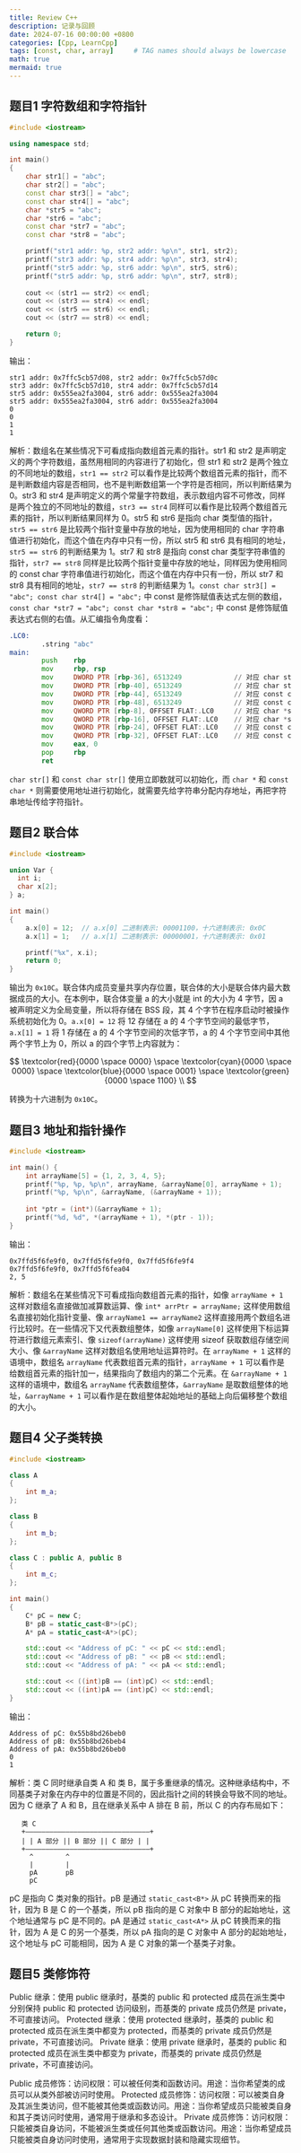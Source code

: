 ```yaml
---
title: Review C++
description: 记录与回顾
date: 2024-07-16 00:00:00 +0800
categories: [Cpp, LearnCpp]
tags: [const, char, array]     # TAG names should always be lowercase
math: true
mermaid: true
---
```


## 题目1 字符数组和字符指针

```c++
#include <iostream>

using namespace std;

int main()
{
    char str1[] = "abc";
    char str2[] = "abc";
    const char str3[] = "abc";
    const char str4[] = "abc";
    char *str5 = "abc";
    char *str6 = "abc";
    const char *str7 = "abc";
    const char *str8 = "abc";

    printf("str1 addr: %p, str2 addr: %p\n", str1, str2);
    printf("str3 addr: %p, str4 addr: %p\n", str3, str4);
    printf("str5 addr: %p, str6 addr: %p\n", str5, str6);
    printf("str5 addr: %p, str6 addr: %p\n", str7, str8);
    
    cout << (str1 == str2) << endl;
    cout << (str3 == str4) << endl;
    cout << (str5 == str6) << endl;
    cout << (str7 == str8) << endl;

    return 0;
}
```

输出：

```console
str1 addr: 0x7ffc5cb57d08, str2 addr: 0x7ffc5cb57d0c
str3 addr: 0x7ffc5cb57d10, str4 addr: 0x7ffc5cb57d14
str5 addr: 0x555ea2fa3004, str6 addr: 0x555ea2fa3004
str5 addr: 0x555ea2fa3004, str6 addr: 0x555ea2fa3004
0
0
1
1
```

解析：数组名在某些情况下可看成指向数组首元素的指针。str1 和 str2 是声明定义的两个字符数组，虽然用相同的内容进行了初始化，但 str1 和 str2 是两个独立的不同地址的数组，`str1 == str2` 可以看作是比较两个数组首元素的指针，而不是判断数组内容是否相同，也不是判断数组第一个字符是否相同，所以判断结果为 0。str3 和 str4 是声明定义的两个常量字符数组，表示数组内容不可修改，同样是两个独立的不同地址的数组，`str3 == str4` 同样可以看作是比较两个数组首元素的指针，所以判断结果同样为 0。str5 和 str6 是指向 char 类型值的指针，`str5 == str6` 是比较两个指针变量中存放的地址，因为使用相同的 char 字符串值进行初始化，而这个值在内存中只有一份，所以 str5 和 str6 具有相同的地址，`str5 == str6` 的判断结果为 1。str7 和 str8 是指向 const char 类型字符串值的指针，`str7 == str8` 同样是比较两个指针变量中存放的地址，同样因为使用相同的 const char 字符串值进行初始化，而这个值在内存中只有一份，所以 str7 和 str8 具有相同的地址，`str7 == str8` 的判断结果为 1。`const char str3[] = "abc"; const char str4[] = "abc";` 中 const 是修饰赋值表达式左侧的数组，`const char *str7 = "abc"; const char *str8 = "abc";` 中 const 是修饰赋值表达式右侧的右值。从汇编指令角度看：

```asm
.LC0:
        .string "abc"
main:
        push    rbp
        mov     rbp, rsp
        mov     DWORD PTR [rbp-36], 6513249             // 对应 char str1[] = "abc" 语句。字符串 "abc" 转换为十进制形式为 6513249
        mov     DWORD PTR [rbp-40], 6513249             // 对应 char str2[] = "abc" 语句
        mov     DWORD PTR [rbp-44], 6513249             // 对应 const char str3[] = "abc" 语句
        mov     DWORD PTR [rbp-48], 6513249             // 对应 const char str4[] = "abc" 语句
        mov     QWORD PTR [rbp-8], OFFSET FLAT:.LC0     // 对应 char *str5 = "abc" 语句
        mov     QWORD PTR [rbp-16], OFFSET FLAT:.LC0    // 对应 char *str6 = "abc" 语句
        mov     QWORD PTR [rbp-24], OFFSET FLAT:.LC0    // 对应 const char *str7 = "abc" 语句
        mov     QWORD PTR [rbp-32], OFFSET FLAT:.LC0    // 对应 const char *str8 = "abc" 语句
        mov     eax, 0
        pop     rbp
        ret
```

`char str[]` 和 `const char str[]` 使用立即数就可以初始化，而 `char *` 和 `const char *` 则需要使用地址进行初始化，就需要先给字符串分配内存地址，再把字符串地址传给字符指针。

## 题目2 联合体

```c++
#include <iostream>

union Var {
  int i;
  char x[2];
} a;

int main()
{
    a.x[0] = 12;  // a.x[0] 二进制表示: 00001100，十六进制表示: 0x0C
    a.x[1] = 1;   // a.x[1] 二进制表示: 00000001，十六进制表示: 0x01

    printf("%x", x.i);
    return 0;
}

```

输出为 `0x10C`。联合体内成员变量共享内存位置，联合体的大小是联合体内最大数据成员的大小。在本例中，联合体变量 a 的大小就是 int 的大小为 4 字节，因 a 被声明定义为全局变量，所以将存储在 BSS 段，其 4 个字节在程序启动时被操作系统初始化为 0。`a.x[0] = 12` 将 12 存储在 a 的 4 个字节空间的最低字节，`a.x[1] = 1` 将 1 存储在 a 的 4 个字节空间的次低字节，a 的 4 个字节空间中其他两个字节上为 0，所以 a 的四个字节上内容就为：

$$
\textcolor{red}{0000 \space 0000} \space \textcolor{cyan}{0000 \space 0000} \space \textcolor{blue}{0000 \space 0001} \space \textcolor{green}{0000 \space 1100} \\
$$

转换为十六进制为 `0x10C`。

## 题目3 地址和指针操作

```c++
#include <iostream>

int main() {
    int arrayName[5] = {1, 2, 3, 4, 5};
    printf("%p, %p, %p\n", arrayName, &arrayName[0], arrayName + 1);
    printf("%p, %p\n", &arrayName, (&arrayName + 1));
    
    int *ptr = (int*)(&arrayName + 1);
    printf("%d, %d", *(arrayName + 1), *(ptr - 1));
}
```

输出：

```console
0x7ffd5f6fe9f0, 0x7ffd5f6fe9f0, 0x7ffd5f6fe9f4
0x7ffd5f6fe9f0, 0x7ffd5f6fea04
2, 5
```

解析：数组名在某些情况下可看成指向数组首元素的指针，如像 `arrayName + 1` 这样对数组名直接做加减算数运算、像 `int* arrPtr = arrayName;` 这样使用数组名直接初始化指针变量、像 `arrayName1 == arrayName2` 这样直接用两个数组名进行比较时。在一些情况下又代表数组整体，如像 `arrayName[0]` 这样使用下标运算符进行数组元素索引、像 `sizeof(arrayName)` 这样使用 sizeof 获取数组存储空间大小、像 `&arrayName` 这样对数组名使用地址运算符时。在 `arrayName + 1` 这样的语境中，数组名 `arrayName` 代表数组首元素的指针，`arrayName + 1` 可以看作是给数组首元素的指针加一，结果指向了数组内的第二个元素。在 `&arrayName + 1` 这样的语境中，数组名 `arrayName` 代表数组整体，`&arrayName` 是取数组整体的地址，`&arrayName + 1` 可以看作是在数组整体起始地址的基础上向后偏移整个数组的大小。

## 题目4 父子类转换

```c++
#include <iostream>

class A
{
    int m_a;
};

class B
{
    int m_b;
};

class C : public A, public B
{
    int m_c;
};

int main()
{
    C* pC = new C;
    B* pB = static_cast<B*>(pC);
    A* pA = static_cast<A*>(pC);

    std::cout << "Address of pC: " << pC << std::endl;
    std::cout << "Address of pB: " << pB << std::endl;
    std::cout << "Address of pA: " << pA << std::endl;

    std::cout << ((int)pB == (int)pC) << std::endl;
    std::cout << ((int)pA == (int)pC) << std::endl;
}
```

输出：

```
Address of pC: 0x55b8bd26beb0
Address of pB: 0x55b8bd26beb4
Address of pA: 0x55b8bd26beb0
0
1
```

解析：类 C 同时继承自类 A 和 类 B，属于多重继承的情况。这种继承结构中，不同基类子对象在内存中的位置是不同的，因此指针之间的转换会导致不同的地址。因为 C 继承了 A 和 B，且在继承关系中 A 排在 B 前，所以 C 的内存布局如下：

```
   类 C
   +———————————————————————————————+
   | | A 部分 || B 部分 || C 部分 | |
   +———————————————————————————————+
     ^        ^
     |        |
     pA       pB
     pC
```

pC 是指向 C 类对象的指针。pB 是通过 `static_cast<B*>` 从 pC 转换而来的指针，因为 B 是 C 的一个基类，所以 pB 指向的是 C 对象中 B 部分的起始地址，这个地址通常与 pC 是不同的。pA 是通过 `static_cast<A*>` 从 pC 转换而来的指针，因为 A 是 C 的另一个基类，所以 pA 指向的是 C 对象中 A 部分的起始地址，这个地址与 pC 可能相同，因为 A 是 C 对象的第一个基类子对象。


## 题目5 类修饰符

Public 继承：使用 public 继承时，基类的 public 和 protected 成员在派生类中分别保持 public 和 protected 访问级别，而基类的 private 成员仍然是 private，不可直接访问。
Protected 继承：使用 protected 继承时，基类的 public 和 protected 成员在派生类中都变为 protected，而基类的 private 成员仍然是 private，不可直接访问。
Private 继承：使用 private 继承时，基类的 public 和 protected 成员在派生类中都变为 private，而基类的 private 成员仍然是 private，不可直接访问。

Public 成员修饰：访问权限：可以被任何类和函数访问。用途：当你希望类的成员可以从类外部被访问时使用。
Protected 成员修饰：访问权限：可以被类自身及其派生类访问，但不能被其他类或函数访问。用途：当你希望成员只能被类自身和其子类访问时使用，通常用于继承和多态设计。
Private 成员修饰：访问权限：只能被类自身访问，不能被派生类或任何其他类或函数访问。用途：当你希望成员只能被类自身访问时使用，通常用于实现数据封装和隐藏实现细节。